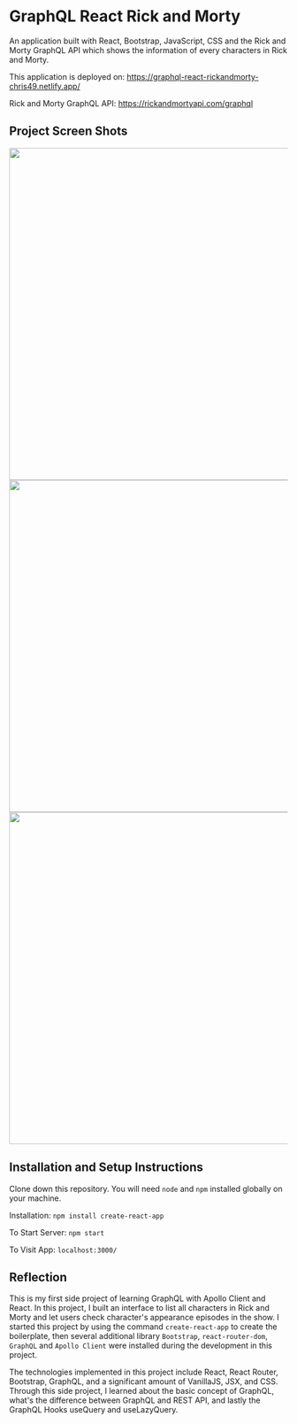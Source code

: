 # GraphQL React Rick and Morty

An application built with React, Bootstrap, JavaScript, CSS and the Rick and Morty GraphQL API which shows the information of every characters in Rick and Morty.

This application is deployed on: https://graphql-react-rickandmorty-chris49.netlify.app/

Rick and Morty GraphQL API: https://rickandmortyapi.com/graphql

## Project Screen Shots

<img src="https://github.com/chrisnumber49/GraphQL-React-RickandMorty/blob/master/screen%20shot/demo1.png" width="600" >
<img src="https://github.com/chrisnumber49/GraphQL-React-RickandMorty/blob/master/screen%20shot/demo2.png" width="600" >
<img src="https://github.com/chrisnumber49/GraphQL-React-RickandMorty/blob/master/screen%20shot/demo3.png" width="600" >

## Installation and Setup Instructions

Clone down this repository. You will need `node` and `npm` installed globally on your machine.

Installation: `npm install create-react-app`

To Start Server: `npm start`

To Visit App: `localhost:3000/`

## Reflection

This is my first side project of learning GraphQL with Apollo Client and React. In this project, I built an interface to list all characters in Rick and Morty and let users check character's appearance episodes in the show. I started this project by using the command `create-react-app` to create the boilerplate, then several additional library `Bootstrap`, `react-router-dom`, `GraphQL` and `Apollo Client` were installed during the development in this project.

The technologies implemented in this project include React, React Router, Bootstrap, GraphQL, and a significant amount of VanillaJS, JSX, and CSS. Through this side project, I learned about the basic concept of GraphQL, what's the difference between GraphQL and REST API, and lastly the GraphQL Hooks useQuery and useLazyQuery.
